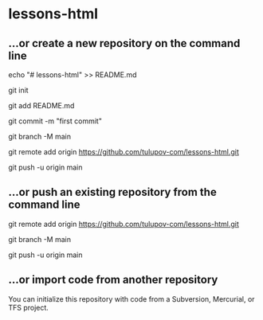 # lessons-html

## …or create a new repository on the command line

echo "# lessons-html" >> README.md

git init

git add README.md

git commit -m "first commit"

git branch -M main

git remote add origin https://github.com/tulupov-com/lessons-html.git

git push -u origin main

## …or push an existing repository from the command line

git remote add origin https://github.com/tulupov-com/lessons-html.git

git branch -M main

git push -u origin main

## …or import code from another repository

You can initialize this repository with code from a Subversion, Mercurial, or TFS project.
